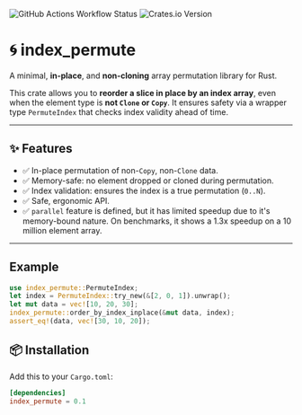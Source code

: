 ![GitHub Actions Workflow Status](https://img.shields.io/github/actions/workflow/status/shenjiangqiu/index_permute/rust.yml)
![Crates.io Version](https://img.shields.io/crates/v/index_permute)

# 🌀 index_permute

A minimal, **in-place**, and **non-cloning** array permutation library for Rust.

This crate allows you to **reorder a slice in place by an index array**, even when the element type is **not `Clone` or `Copy`**. It ensures safety via a wrapper type `PermuteIndex` that checks index validity ahead of time.

---

## ✨ Features

- ✅ In-place permutation of non-`Copy`, non-`Clone` data.
- ✅ Memory-safe: no element dropped or cloned during permutation.
- ✅ Index validation: ensures the index is a true permutation (`0..N`).
- ✅ Safe, ergonomic API.
- ✅  `parallel` feature is defined, but it has limited speedup due to it's memory-bound nature. On benchmarks, it shows a 1.3x speedup on a 10 million element array.

---

## Example

```rust
use index_permute::PermuteIndex;
let index = PermuteIndex::try_new(&[2, 0, 1]).unwrap();
let mut data = vec![10, 20, 30];
index_permute::order_by_index_inplace(&mut data, index);
assert_eq!(data, vec![30, 10, 20]);
```

## 📦 Installation

Add this to your `Cargo.toml`:

```toml
[dependencies]
index_permute = 0.1
